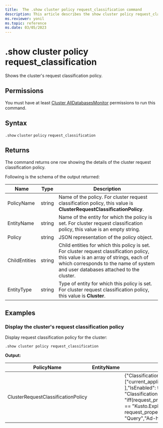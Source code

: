```yaml
---
title:  The .show cluster policy request_classification command
description: This article describes the show cluster policy request_classification command in Azure Data Explorer.
ms.reviewer: yonil
ms.topic: reference
ms.date: 03/05/2023
---
```

# .show cluster policy request_classification

Shows the cluster's request classification policy.

## Permissions

You must have at least [Cluster AllDatabasesMonitor](access-control/role-based-access-control.md) permissions to run this command.

## Syntax

`.show` `cluster` `policy` `request_classification`

## Returns

The command returns one row showing the details of the cluster request classification policy.

Following is the schema of the output returned:

| Name          | Type   | Description                                                                                                                                                                                                            |
|---------------|--------|------------------------------------------------------------------------------------------------------------------------------------------------------------------------------------------------------------------------|
| PolicyName    | string | Name of the policy. For cluster request classification policy, this value is **ClusterRequestClassificationPolicy**.                                                                                                   |
| EntityName    | string | Name of the entity for which the policy is set. For cluster request classification policy, this value is an empty string.                                                                                              |
| Policy        | string | JSON representation of the policy object.                                                                                                                                                                              |
| ChildEntities | string | Child entities for which this policy is set. For cluster request classification policy, this value is an array of strings, each of which corresponds to the name of system and user databases attached to the cluster. |
| EntityType    | string | Type of entity for which this policy is set. For cluster request classification policy, this value is **Cluster**.                                                                                                     |

## Examples

### Display the cluster's request classification policy

Display request classification policy for the cluster:

```kusto
.show cluster policy request_classification
```

**Output:**

| PolicyName                         | EntityName | Policy                                                                                                                                                                                                                                                                   | ChildEntities                                                          | EntityType |
|------------------------------------|------------|--------------------------------------------------------------------------------------------------------------------------------------------------------------------------------------------------------------------------------------------------------------------------|------------------------------------------------------------------------|------------|
| ClusterRequestClassificationPolicy |            | {"ClassificationProperties": ["current_application",  "request_type" ],"IsEnabled": true, "ClassificationFunction": "iff(request_properties.current_application == \"Kusto.Explorer\" and request_properties.request_type == \"Query\",\"Ad-hoc queries\",\"default\")"} | ["$systemdb", "KustoMonitoringPersistentDatabase", "YourDatabaseName"] | Cluster    |
